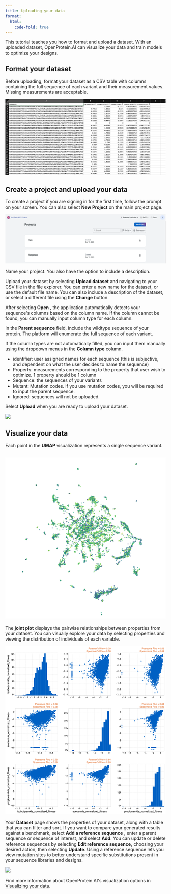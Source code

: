 ```yaml
---
title: Uploading your data
format:
  html:
    code-fold: true
---
```


This tutorial teaches you how to format and upload a dataset. With an uploaded dataset, OpenProtein.AI can visualize your data and train models to optimize your designs.

## Format your dataset

Before uploading, format your dataset as a CSV table with columns containing the full sequence of each variant and their measurement values. Missing measurements are acceptable.

![](./img/uploading-your-data/core-dataset-format.png)

## Create a project and upload your data

To create a project if you are signing in for the first time, follow the prompt on your screen. You can also select **New Project** on the main project page.

![](./img/uploading-your-data/core-new-project.png)

Name your project. You also have the option to include a description.

Upload your dataset by selecting **Upload dataset** and navigating to your CSV file in the file explorer. You can enter a new name for the dataset, or use the default file name. You can also include a description of the dataset, or select a different file using the **Change** button.

After selecting **Open** , the application automatically detects your sequence's columns based on the column name. If the column cannot be found, you can manually input column type for each column.

In the **Parent sequence** field, include the wildtype sequence of your protein. The platform will enumerate the full sequence of each variant.

If the column types are not automatically filled, you can input them manually using the dropdown menus in the **Column type** column.

- identifier: user assigned names for each sequence (this is subjective, and dependent on what the user decides to name the sequence)
- Property: measurements corresponding to the property that user wish to optimize. 1 property should be 1 column
- Sequence: the sequences of your variants
- Mutant: Mutation codes. If you use mutation codes, you will be required to input the parent sequence.
- Ignored: sequences will not be uploaded.

Select **Upload** when you are ready to upload your dataset.

![](./img/uploading-your-data/core-dataset-upload.gif)

## Visualize your data

Each point in the **UMAP** visualization represents a single sequence variant.

## ![](./img/uploading-your-data/core-umap.png)



The **joint plot** displays the pairwise relationships between properties from your dataset. You can visually explore your data by selecting properties and viewing the distribution of individuals of each variable.

![](./img/uploading-your-data/core-jointplot.png)


Your **Dataset** page shows the properties of your dataset, along with a table that you can filter and sort. If you want to compare your generated results against a benchmark, select **Add a reference sequence** , enter a parent sequence or sequence of interest, and select **Add**. You can update or delete reference sequences by selecting **Edit reference sequence,** choosing your desired action, then selecting **Update**. Using a reference sequence lets you view mutation sites to better understand specific substitutions present in your sequence libraries and designs.

![](./img/uploading-your-data/core-refseq.gif)

Find more information about OpenProtein.AI's visualization options in [Visualizing your data](./visualization.md).
